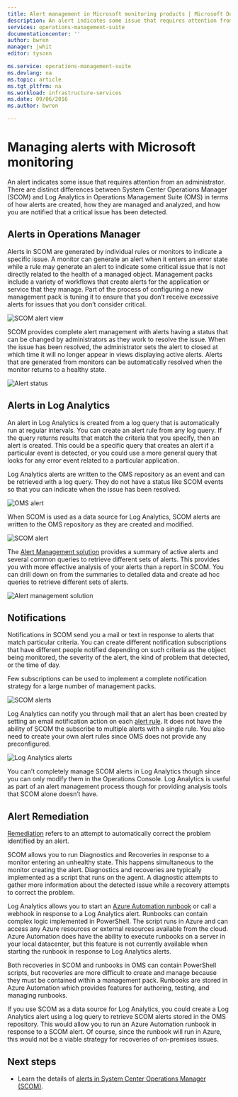 ```yaml
---
title: Alert management in Microsoft monitoring products | Microsoft Docs
description: An alert indicates some issue that requires attention from an administrator.  This article describes the differences in how alerts are created and managed in System Center Operations Manager (SCOM) and Log Analytics and provides best practices in leveraging the two products for a hybrid alert management strategy.
services: operations-management-suite
documentationcenter: ''
author: bwren
manager: jwhit
editor: tysonn

ms.service: operations-management-suite
ms.devlang: na
ms.topic: article
ms.tgt_pltfrm: na
ms.workload: infrastructure-services
ms.date: 09/06/2016
ms.author: bwren

---
```

# Managing alerts with Microsoft monitoring
An alert indicates some issue that requires attention from an administrator.  There are distinct differences between System Center Operations Manager (SCOM) and Log Analytics in Operations Management Suite (OMS) in terms of how alerts are created, how they are managed and analyzed, and how you are notified that a critical issue has been detected.

## Alerts in Operations Manager
Alerts in SCOM are generated by individual rules or monitors to indicate a specific issue.  A monitor can generate an alert when it enters an error state while a rule may generate an alert to indicate some critical issue that is not directly related to the health of a managed object.  Management packs include a variety of workflows that create alerts for the application or service that they manage.  Part of the process of configuring a new management pack is tuning it to ensure that you don’t receive excessive alerts for issues that you don’t consider critical.

![SCOM alert view](media/operations-management-suite-monitoring-alerts/scom-alert-view.png)

SCOM provides complete alert management with alerts having a status that can be changed by administrators as they work to resolve the issue.  When the issue has been resolved, the administrator sets the alert to closed at which time it will no longer appear in views displaying active alerts.  Alerts that are generated from monitors can be automatically resolved when the monitor returns to a healthy state.

![Alert status](media/operations-management-suite-monitoring-alerts/scom-alert-status.png)

## Alerts in Log Analytics
An alert in Log Analytics is created from a log query that is automatically run at regular intervals.  You can create an alert rule from any log query.  If the query returns results that match the criteria that you specify, then an alert is created.  This could be a specific query that creates an alert if a particular event is detected, or you could use a more general query that looks for any error event related to a particular application.

Log Analytics alerts are written to the OMS repository as an event and can be retrieved with a log query.  They do not have a status like SCOM events so that you can indicate when the issue has been resolved.

![OMS alert](media/operations-management-suite-monitoring-alerts/oms-alert.png)

When SCOM is used as a data source for Log Analytics, SCOM alerts are written to the OMS repository as they are created and modified.  

![SCOM alert](media/operations-management-suite-monitoring-alerts/scom-alert.png)

The [Alert Management solution](http://technet.microsoft.com/library/mt484092.aspx) provides a summary of active alerts and several common queries to retrieve different sets of alerts.  This provides you with more effective analysis of your alerts than a report in SCOM.  You can drill down on from the summaries to detailed data and create ad hoc queries to retrieve different sets of alerts.

![Alert management solution](media/operations-management-suite-monitoring-alerts/alert-management.png)

## Notifications
Notifications in SCOM send you a mail or text in response to alerts that match particular criteria.  You can create different notification subscriptions that have different people notified depending on such criteria as the object being monitored, the severity of the alert, the kind of problem that detected, or the time of day.

Few subscriptions can be used to implement a complete notification strategy for a large number of management packs.

![SCOM alerts](media/operations-management-suite-monitoring-alerts/alerts-overview-scom.png)

Log Analytics can notify you through mail that an alert has been created by setting an email notification action on each [alert rule](http://technet.microsoft.com/library/mt614775.aspx).  It does not have the ability of SCOM the subscribe to multiple alerts with a single rule.  You also need to create your own alert rules since OMS does not provide any preconfigured.

![Log Analytics alerts](media/operations-management-suite-monitoring-alerts/alerts-overview-oms.png)

You can’t completely manage SCOM alerts in Log Analytics though since you can only modify them in the Operations Console.  Log Analytics is useful as part of an alert management process though for providing analysis tools that SCOM alone doesn’t have.

## Alert Remediation
[Remediation](http://technet.microsoft.com/library/mt614775.aspx) refers to an attempt to automatically correct the problem identified by an alert.

SCOM allows you to run Diagnostics and Recoveries in response to a monitor entering an unhealthy state.  This happens simultaneous to the monitor creating the alert.  Diagnostics and recoveries are typically implemented as a script that runs on the agent.  A diagnostic attempts to gather more information about the detected issue while a recovery attempts to correct the problem.

Log Analytics allows you to start an [Azure Automation runbook](https://azure.microsoft.com/documentation/services/automation/) or call a webhook in response to a Log Analytics alert.  Runbooks can contain complex logic implemented in PowerShell.  The script runs in Azure and can access any Azure resources or external resources available from the cloud.  Azure Automation does have the ability to execute runbooks on a server in your local datacenter, but this feature is not currently available when starting the runbook in response to Log Analytics alerts.

Both recoveries in SCOM and runbooks in OMS can contain PowerShell scripts, but recoveries are more difficult to create and manage because they must be contained within a management pack.  Runbooks are stored in Azure Automation which provides features for authoring, testing, and managing runbooks.

If you use SCOM as a data source for Log Analytics, you could create a Log Analytics alert using a log query to retrieve SCOM alerts stored in the OMS repository.  This would allow you to run an Azure Automation runbook in response to a SCOM alert.  Of course, since the runbook will run in Azure, this would not be a viable strategy for recoveries of on-premises issues.

## Next steps
* Learn the details of [alerts in System Center Operations Manager (SCOM)](https://technet.microsoft.com/library/hh212913.aspx).

